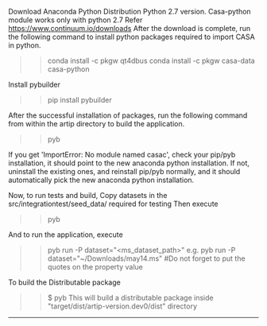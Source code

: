 Download Anaconda Python Distribution Python 2.7 version. Casa-python module works only with python 2.7
Refer https://www.continuum.io/downloads
After the download is complete, run the following command to install python packages required to import CASA in python.

>> conda install -c pkgw qt4dbus
>> conda install -c pkgw casa-data casa-python

Install pybuilder
>> pip install pybuilder

After the successful installation of packages, run the following command from within the artip directory to build the application.
>> pyb

If you get 'ImportError: No module named casac', check your pip/pyb installation, it should point to the new anaconda python installation.
If not, uninstall the existing ones, and reinstall pip/pyb normally, and it should automatically pick the new anaconda python installation.

Now, to run tests and build,
Copy datasets in the src/integrationtest/seed_data/ required for testing
Then execute
>> pyb

And to run the application, execute
>> pyb run -P dataset="<ms_dataset_path>"
    e.g. pyb run -P dataset="~/Downloads/may14.ms"
    #Do not forget to put the quotes on the property value

To build the Distributable package
>> $ pyb
>> This will build a distributable package inside "target/dist/artip-version.dev0/dist" 
>> directory 

----------------------------------------------------------------------------------------------
